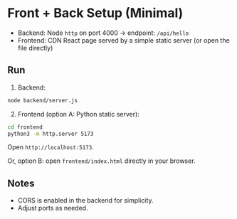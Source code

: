 # Front + Back Setup (Minimal)

- Backend: Node `http` on port 4000 → endpoint: `/api/hello`
- Frontend: CDN React page served by a simple static server (or open the file directly)

## Run

1. Backend:

```bash
node backend/server.js
```

2. Frontend (option A: Python static server):

```bash
cd frontend
python3 -m http.server 5173
```

Open `http://localhost:5173`.

Or, option B: open `frontend/index.html` directly in your browser.

## Notes
- CORS is enabled in the backend for simplicity.
- Adjust ports as needed.
